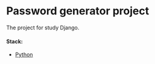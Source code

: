 # Password generator project

The project for study Django.

#### Stack:

- [Python](https://www.python.org/downloads/)

